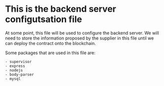 # This is the backend server configutsation file
At some point, this file will be used to configure the backend server. We will need to store the information proposed by the supplier in this file until we can deploy the contract onto the blockchain.

Some packages that are used in this file are:


    - supervisor
    - express
    - nodejs
    - body-parser
    - mysql

